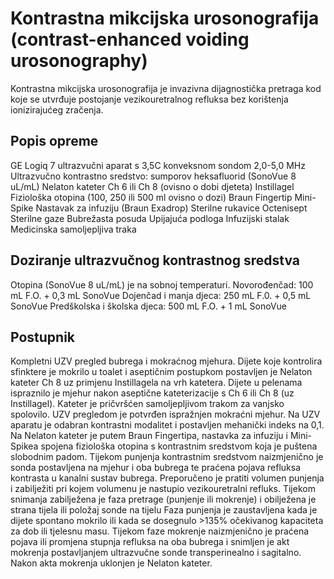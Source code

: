 # Kontrastna mikcijska urosonografija (contrast-enhanced voiding urosonography)
Kontrastna mikcijska urosonografija je invazivna dijagnostička pretraga kod koje se utvrđuje postojanje vezikouretralnog refluksa bez korištenja ionizirajućeg zračenja.

## Popis opreme
GE Logiq 7 ultrazvučni aparat s 3,5C konveksnom sondom 2,0-5,0 MHz
Ultrazvučno kontrastno sredstvo: sumporov heksafluorid (SonoVue 8 uL/mL)
Nelaton kateter Ch 6 ili Ch 8 (ovisno o dobi djeteta)
Instillagel
Fiziološka otopina (100, 250 ili 500 ml ovisno o dozi)
Braun Fingertip
Mini-Spike
Nastavak za infuziju (Braun Exadrop)
Sterilne rukavice
Octenisept
Sterilne gaze
Bubrežasta posuda
Upijajuća podloga
Infuzijski stalak
Medicinska samoljepljiva traka

## Doziranje ultrazvučnog kontrastnog sredstva
Otopina (SonoVue 8 uL/mL) je na sobnoj temperaturi.
Novorođenčad: 100 mL F.O. + 0,3 mL SonoVue
Dojenčad i manja djeca: 250 mL F.0. + 0,5 mL SonoVue
Predškolska i školska djeca: 500 mL F.O. + 1 mL SonoVue

## Postupnik
Kompletni UZV pregled bubrega i mokraćnog mjehura. 
Dijete koje kontrolira sfinktere je mokrilo u toalet i aseptičnim postupkom postavljen je Nelaton kateter Ch 8 uz primjenu Instillagela na vrh katetera.
Dijete u pelenama ispraznilo je mjehur nakon aseptične kateterizacije s Ch 6 ili Ch 8 (uz Instillagel).
Kateter je pričvršćen samoljepljivom trakom za vanjsko spolovilo.
UZV pregledom je potvrđen ispražnjen mokraćni mjehur.
Na UZV aparatu je odabran kontrastni modalitet i postavljen mehanički indeks na 0,1.
Na Nelaton kateter je putem Braun Fingertipa, nastavka za infuziju i Mini-Spikea spojena fiziološka otopina s kontrastnim sredstvom koja je puštena slobodnim padom.
Tijekom punjenja kontrastnim sredstvom naizmjenično je sonda postavljena na mjehur i oba bubrega te praćena pojava refluksa kontrasta u kanalni sustav bubrega.
Preporučeno je pratiti volumen punjenja i zabilježiti pri kojem volumenu je nastupio vezikouretralni refluks.
Tijekom snimanja zabilježena je faza pretrage (punjenje ili mokrenje) i obilježena je strana tijela ili položaj sonde na tijelu
Faza punjenja je zaustavljena kada je dijete spontano mokrilo ili kada se dosegnulo >135% očekivanog kapaciteta za dob ili tjelesnu masu.
Tijekom faze mokrenje naizmjenično je praćena pojava ili promjena stupnja refluksa na oba bubrega i snimljen je akt mokrenja postavljanjem ultrazvučne sonde transperinealno i sagitalno.
Nakon akta mokrenja uklonjen je Nelaton kateter.
